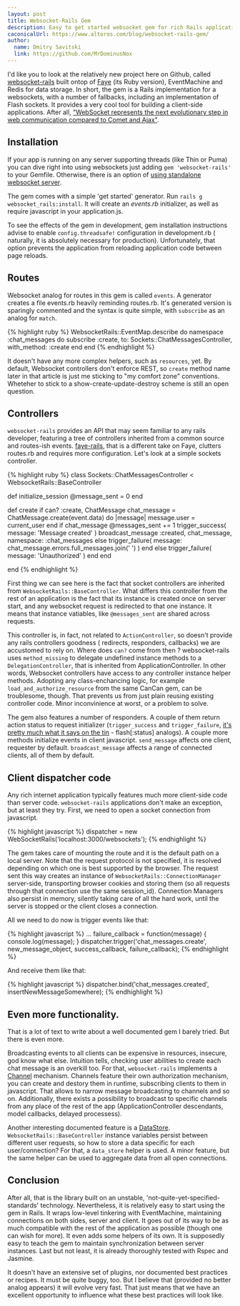 ```yaml
---
layout: post
title: Websocket-Rails Gem
description: Easy to get started websocket gem for rich Rails application. 
caconicalUrl: https://www.altoros.com/blog/websocket-rails-gem/
author:
  name: Dmitry Savitski
  link: https://github.com/MrDominusNox
---
```


I'd like you to look at the relatively new project here on Github,
 called [websocket-rails][0] built ontop of [Faye][1] (its Ruby version),
 EventMachine and Redis for data storage. In short, the gem is a Rails
 implementation for a websockets, with a number of fallbacks, including 
an implementation of Flash sockets. It provides a very cool tool for
 building a client-side applications. After all, 
["WebSocket represents the next evolutionary step in web communication compared to Comet and Ajax"][2]. 

<!-- full start -->

## Installation

If your app is running on any server supporting threads 
(like Thin or Puma) you can dive right into using websockets just adding 
`gem 'websocket-rails'` to your Gemfile. Otherwise, there is an option of 
[using standalone websocket server][3]. 

The gem comes with a simple 'get started' generator. 
Run `rails g websocket_rails:install`. It will create an *events.rb* initializer, 
as well as require javascript in your application.js.

To see the effects of the gem in development, gem installation instructions
 advise to enable `config.threadsafe!` configuration in development.rb 
( naturally, it is absolutely necessary for production). 
Unfortunately, that option prevents the application from reloading application code between page reloads.

## Routes

Websocket analog for routes in this gem is called `events`. 
A generator creates a file events.rb heavily reminding routes.rb. 
It's generated version is sparingly commented and the syntax is quite simple, 
with `subscribe` as an analog for `match`.

{% highlight ruby %}
WebsocketRails::EventMap.describe do
  namespace :chat_messages do
    subscribe :create, to: Sockets::ChatMessagesController, with_method: :create
  end
end
{% endhighlight %}

It doesn't have any more complex helpers, such as `resources`, yet.
By default, Websocket controllers don't enforce REST, so `create` 
method name later in that article is just me sticking to "my comfort zone" conventions.
Wheteher to stick to a show-create-update-destroy scheme is still an open question.

## Controllers

`websocket-rails` provides an API that may seem familiar to any rails developer, 
featuring a tree of controllers inherited from a common source and routes-ish events. 
[faye-rails][4], that is a different take on Faye, clutters routes.rb and requires more configuration.
 Let's look at a simple sockets controller.

{% highlight ruby %}
class Sockets::ChatMessagesController < WebsocketRails::BaseController

  def initialize_session
    @message_sent = 0
  end

  def create
    if can? :create, ChatMessage
      chat_message = ChatMessage.create(event.data) do |message| 
        message.user = current_user 
      end
      if chat_message
        @messages_sent += 1
        trigger_success( message: 'Message created' )
        broadcast_message :created, chat_message,
             namespace: :chat_messages
      else
        trigger_failure( message: chat_message.errors.full_messages.join(' ') )
      end
    else
      trigger_failure( message: 'Unauthorized' )
    end
  end

end
{% endhighlight %}

First thing we can see here is the fact that socket controllers are inherited from `WebsocketRails::BaseController`.
 What differs this controller from the rest of an application is the fact that its instance is created once on server start,
 and any websocket request is redirected to that one instance. It means that instance vatiables,
 like `@messages_sent` are shared across requests.

This controller is, in fact, not related to `ActionController`,
 so doesn't provide any rails controllers goodness ( redirects, responders, callbacks)
 we are accustomed to rely on. Where does `can?` come from then ?
 websocket-rails uses `method_missing` to delegate undefined instance methods
 to a `DelegationController`, that is inherited from ApplicationController.
 In other words, Websocket controllers have access to any controller instance helper methods.
 Adopting any class-enchancing logic, for example ` load_and_authorize_resource` from the same CanCan gem,
 can be troublesome, though. That prevents us from just plain reusing existing controller code.
 Minor inconvinience at worst, or a problem to solve.

The gem also features a number of responders. 
A couple of them return action status to request initializer (`trigger_success` and `trigger_failure`,
 [it's pretty much what it says on the tin][5] - flash[:status] analogs).
 A couple more methods initialize events in client javascript. `send_message`
 affects one client, requester by default. `broadcast_message`
 affects a range of connected clients, all of them by default. 

## Client dispatcher code

Any rich internet application typically features much more client-side code than server code.
 `websocket-rails` applications don't make an exception, but at least they try.
 First, we need to open a socket connection from javascript.

{% highlight javascript %}
dispatcher = new WebSocketRails('localhost:3000/websockets');
{% endhighlight %}

The gem takes care of mounting the route and it is the default path on a local server.
 Note that the request protocol is not specified, it is resolved depending on which one 
is best supported by the browser. The request sent this way creates an instance of
 `WebsocketRails::ConnectionManager` server-side, transporting browser cookies and
 storing them (so all requests through that connection use the same session_id).
 Connection Managers also persist in memory, silently taking care of all the hard work,
 until the server is stopped or the client closes a connection.

All we need to do now is trigger events like that:

{% highlight javascript %}
...
failure_callback = function(message) { 
	console.log(message); 
}
dispatcher.trigger('chat_messages.create', new_message_object,
	 success_callback, failure_callback);
{% endhighlight %}

And receive them like that:

{% highlight javascript %}
dispatcher.bind('chat_messages.created', insertNewMessageSomewhere);
{% endhighlight %}

## Even more functionality.

That is a lot of text to write about a well documented gem I barely tried.
 But there is even more. 

Broadcasting events to all clients can be expensive in resources,
 insecure, god know what else. Intuition tells, checking user abilities 
to create each chat message is an overkill too. For that, 
`websocket-rails` implements a [Channel][6] mechanism.
 Channels feature their own authorization mechanism,
 you can create and destory them in runtime,
 subscribing clients to them in javascript.
 That allows to narrow message broadcasting to channels and so on. 
Additionally, there exists a possibility to broadcast to specific
 channels from any place of the rest of the app
 (ApplicationController descendants, model callbacks, delayed processess).

Another interesting documented feature is a [DataStore][7]. `WebsocketRails::BaseController`
 instance variables persist between different user requests, so how to store a data specific
 for each user/connection? For that, a `data_store` helper is used. A minor feature, but
 the same helper can be used to aggregate data from all open connections.

## Conclusion

After all, that is the library built on an unstable,
 'not-quite-yet-specified-standards' technology. Nevertheless, it is relatively
 easy to start using the gem in Rails. It wraps low-level tinkering with
 EventMachine, maintaining connections on both sides, server and client.
 It goes out of its way to be as much compatible with the rest of the application
 as possible (though one can wish for more). It even adds some helpers of its own.
 It is supposedly easy to teach the gem to maintain synchronization between server
 instances. Last but not least, it is already thoroughly tested with Rspec and Jasmine.

It doesn't have an extensive set of plugins, nor documented best practices or recipes.
 It must be quite buggy, too. But I believe that (provided no better analog appears)
 it will evolve very fast. That just means that we have an excellent opportunity
 to influence what these best practices will look like. 

<!-- full end -->

[0]: https://github.com/DanKnox/websocket-rails
[1]: http://faye.jcoglan.com
[2]: http://www.websocket.org/
[3]: https://github.com/DanKnox/websocket-rails/wiki/Standalone-Server-Mode
[4]: https://github.com/jamesotron/faye-rails
[5]: http://tvtropes.org/pmwiki/pmwiki.php/Main/ExactlyWhatItSaysOnTheTin "I,ve decided on inserting a link to TVtropes in my every article to be 'my thing'"
[6]: https://github.com/DanKnox/websocket-rails/wiki/Working-with-Channels
[7]: https://github.com/DanKnox/websocket-rails/wiki/Using-the-DataStore

